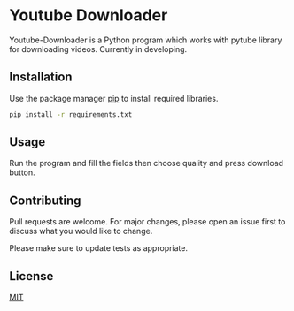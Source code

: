 # Youtube Downloader

Youtube-Downloader is a Python program which works with pytube library for downloading videos.
Currently in developing.

## Installation

Use the package manager [pip](https://pip.pypa.io/en/stable/) to install required libraries.

```bash
pip install -r requirements.txt
```

## Usage

Run the program and fill the fields then choose quality and press download button.

## Contributing
Pull requests are welcome. For major changes, please open an issue first to discuss what you would like to change.

Please make sure to update tests as appropriate.

## License
[MIT](https://choosealicense.com/licenses/mit/)